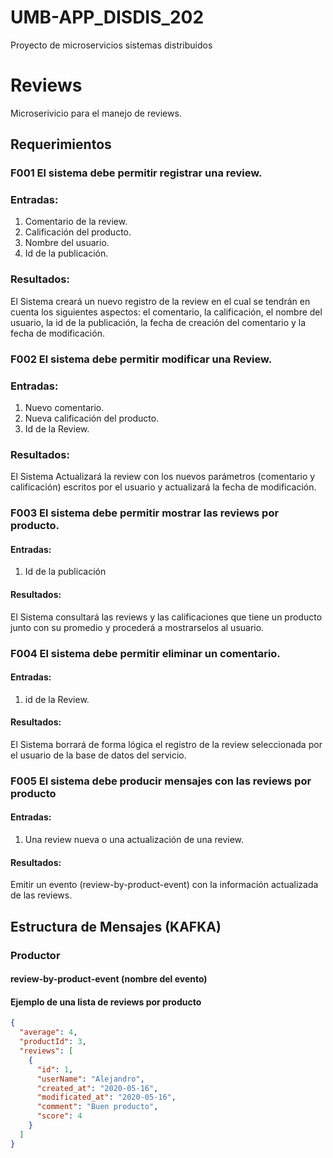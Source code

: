 # UMB-APP_DISDIS_202
Proyecto de microservicios sistemas distribuidos

# Reviews

Microserivicio para el manejo de reviews.

## Requerimientos

### F001 El sistema debe permitir registrar una review.

### Entradas:

1. Comentario de la review. 
2. Calificación del producto. 
3. Nombre del usuario.
4. Id de la publicación.


### Resultados:

El Sistema creará un nuevo registro de la review en el cual se tendrán en cuenta los siguientes aspectos: el comentario,
la calificación, el nombre del usuario, la id de la publicación, la fecha de creación del comentario
y la fecha de modificación.

### F002 El sistema debe permitir modificar una Review.

### Entradas:

1. Nuevo comentario.
2. Nueva calificación del producto.
3. Id de la Review.

### Resultados:

El Sistema Actualizará la review con los nuevos parámetros (comentario y calificación) escritos por el usuario y 
actualizará la fecha de modificación.

### F003 El sistema debe permitir mostrar las reviews por producto.

#### Entradas:

1. Id de la publicación

#### Resultados:

El Sistema consultará las reviews y las calificaciones que tiene un producto junto con su promedio y procederá
a mostrarselos al usuario.

### F004 El sistema debe permitir eliminar un comentario.

#### Entradas:

1. id de la Review.

#### Resultados:

El Sistema borrará de forma lógica el registro de la review seleccionada por el usuario de la base de datos del 
servicio.

### F005 El sistema debe producir mensajes con las reviews por producto

#### Entradas:

1. Una review nueva o una actualización de una review.

#### Resultados:

Emitir un evento (review-by-product-event) con la información actualizada de las reviews.

## Estructura de Mensajes (KAFKA)

### Productor

#### review-by-product-event (nombre del evento)

#### Ejemplo de una lista de reviews por producto

```JSON
{
  "average": 4,
  "productId": 3,
  "reviews": [
    {
      "id": 1,
      "userName": "Alejandro",
      "created_at": "2020-05-16",
      "modificated_at": "2020-05-16",
      "comment": "Buen producto",
      "score": 4
    }
  ]
}
```